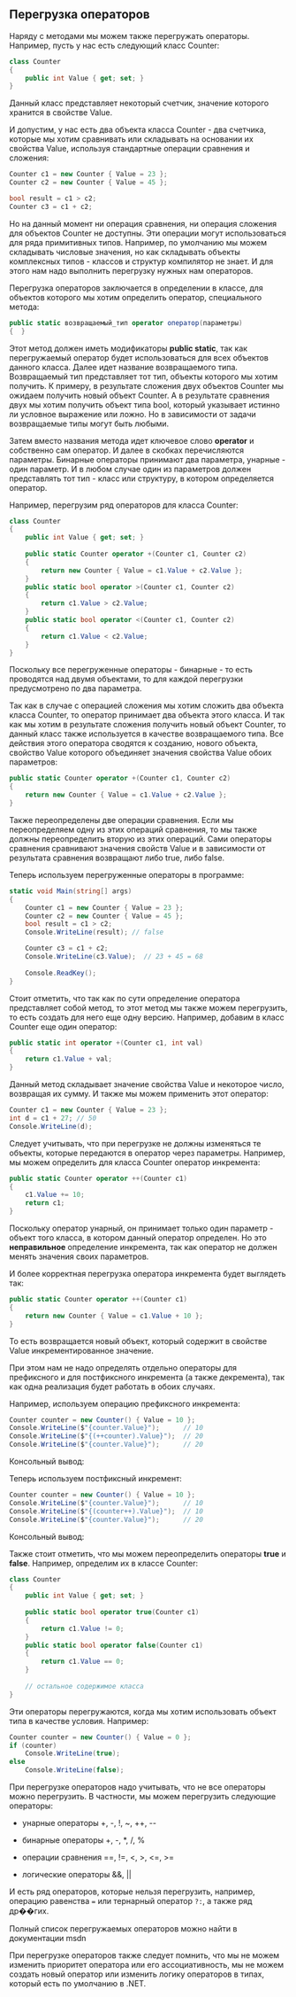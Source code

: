 ## Перегрузка операторов

Наряду с методами мы можем также перегружать операторы. Например, пусть у нас есть следующий класс Counter:

```cs
class Counter
{
	public int Value { get; set; }
}
```

Данный класс представляет некоторый счетчик, значение которого хранится в свойстве Value.

И допустим, у нас есть два объекта класса Counter - два счетчика, которые мы хотим сравнивать или складывать на основании их свойства Value, 
используя стандартные операции сравнения и сложения:

```cs
Counter c1 = new Counter { Value = 23 };
Counter c2 = new Counter { Value = 45 };

bool result = c1 > c2;
Counter c3 = c1 + c2;
```

Но на данный момент ни операция сравнения, ни операция сложения для объектов Counter не доступны. Эти операции могут использоваться 
для ряда примитивных типов. Например, по умолчанию мы можем складывать числовые значения, но как складывать объекты комплексных типов - 
классов и структур компилятор не знает. И для этого нам надо выполнить перегрузку нужных нам операторов.

Перегрузка операторов заключается в определении в классе, для объектов которого мы хотим определить оператор, специального метода:

```cs
public static возвращаемый_тип operator оператор(параметры)
{  }
```

Этот метод должен иметь модификаторы **public static**, так как перегружаемый оператор будет 
использоваться для всех объектов данного класса. Далее идет название возвращаемого типа. Возвращаемый тип представляет тот тип, объекты которого мы хотим получить. 
К примеру, в результате сложения двух объектов Counter мы ожидаем получить новый объект Counter. А в результате сравнения двух мы хотим 
получить объект типа bool, который указывает истинно ли условное выражение или ложно. Но в зависимости от задачи возвращаемые типы могут быть любыми.

Затем вместо названия метода идет ключевое слово **operator** и собственно сам оператор. И далее в скобках перечисляются 
параметры. Бинарные операторы принимают два параметра, унарные - один параметр. И в любом случае один из параметров должен 
представлять тот тип - класс или структуру, в котором определяется оператор.

Например, перегрузим ряд операторов для класса Counter:

```cs
class Counter
{
	public int Value { get; set; }
        
	public static Counter operator +(Counter c1, Counter c2)
    {
		return new Counter { Value = c1.Value + c2.Value };
	}
	public static bool operator >(Counter c1, Counter c2)
	{
		return c1.Value > c2.Value;
	}
	public static bool operator <(Counter c1, Counter c2)
	{
		return c1.Value < c2.Value;
	}
}
```

Поскольку все перегруженные операторы - бинарные - то есть проводятся над двумя объектами, то для каждой перегрузки предусмотрено 
по два параметра.

Так как в случае с операцией сложения мы хотим сложить два объекта класса Counter, то оператор принимает два объекта этого класса. И так как мы хотим в результате сложения 
получить новый объект Counter, то данный класс также используется в качестве возвращаемого типа. Все действия этого оператора сводятся к созданию, нового объекта, свойство Value 
которого объединяет значения свойства Value обоих параметров:

```cs
public static Counter operator +(Counter c1, Counter c2)
{
	return new Counter { Value = c1.Value + c2.Value };
}
```

Также переопределены две операции сравнения. Если мы переопределяем одну из этих операций сравнения, то мы также должны переопределить вторую из этих операций. 
Сами операторы сравнения сравнивают значения свойств Value и в зависимости от результата сравнения возвращают либо true, либо false.

Теперь используем перегруженные операторы в программе:

```cs
static void Main(string[] args)
{
	Counter c1 = new Counter { Value = 23 };
	Counter c2 = new Counter { Value = 45 };
	bool result = c1 > c2;
    Console.WriteLine(result); // false

	Counter c3 = c1 + c2;
	Console.WriteLine(c3.Value);  // 23 + 45 = 68
	
	Console.ReadKey();
}
```

Стоит отметить, что так как по сути определение оператора представляет собой метод, то этот метод мы также можем перегрузить, то есть 
создать для него еще одну версию. Например, добавим в класс Counter еще один оператор:

```cs
public static int operator +(Counter c1, int val)
{
	return c1.Value + val;
}
```

Данный метод складывает значение свойства Value и некоторое число, возвращая их сумму. И также мы можем применить этот оператор:

```cs
Counter c1 = new Counter { Value = 23 };
int d = c1 + 27; // 50
Console.WriteLine(d);
```

Следует учитывать, что при перегрузке не должны изменяться те объекты, которые передаются в оператор через параметры. Например, мы можем определить для класса 
Counter оператор инкремента:

```cs
public static Counter operator ++(Counter c1)
{
	c1.Value += 10;
	return c1;
}
```

Поскольку оператор унарный, он принимает только один параметр - объект того класса, в котором данный оператор определен. Но это 
**неправильное** определение инкремента, так как оператор не должен менять значения своих параметров.

И более корректная перегрузка оператора инкремента будет выглядеть так:

```cs
public static Counter operator ++(Counter c1)
{
	return new Counter { Value = c1.Value + 10 };
}
```

То есть возвращается новый объект, который содержит в свойстве Value инкрементированное значение.

При этом нам не надо определять отдельно операторы для префиксного и для постфиксного инкремента (а также декремента), так как одна реализация 
будет работать в обоих случаях.

Например, используем операцию префиксного инкремента:

```cs
Counter counter = new Counter() { Value = 10 };
Console.WriteLine($"{counter.Value}");      // 10
Console.WriteLine($"{(++counter).Value}");  // 20
Console.WriteLine($"{counter.Value}");      // 20
```

Консольный вывод:

Теперь используем постфиксный инкремент:

```cs
Counter counter = new Counter() { Value = 10 };
Console.WriteLine($"{counter.Value}");      // 10
Console.WriteLine($"{(counter++).Value}");  // 10
Console.WriteLine($"{counter.Value}");      // 20
```

Консольный вывод:

Также стоит отметить, что мы можем переопределить операторы **true** и **false**. 
Например, определим их в классе Counter:

```cs
class Counter
{
	public int Value { get; set; }
	
	public static bool operator true(Counter c1)
    {
		return c1.Value != 0;
    }
	public static bool operator false(Counter c1)
    {
		return c1.Value == 0;
    }
	
	// остальное содержимое класса
}
```

Эти операторы перегружаются, когда мы хотим использовать объект типа в качестве условия. Например:

```cs
Counter counter = new Counter() { Value = 0 };
if (counter)
	Console.WriteLine(true);
else
	Console.WriteLine(false);
```

При перегрузке операторов надо учитывать, что не все операторы можно перегрузить. 
В частности, мы можем перегрузить следующие операторы:

- унарные операторы +, -, !, ~, ++, --

- бинарные операторы +, -, *, /, %

- операции сравнения ==, !=, <, >, <=, >=

- логические операторы &&, ||

И есть ряд операторов, которые нельзя перегрузить, например, операцию равенства `=` или тернарный оператор `?:`, а также ряд др��гих.

Полный список перегружаемых операторов можно найти в документации msdn

При перегрузке операторов также следует помнить, что мы не можем изменить приоритет оператора или его ассоциативность, мы не можем создать 
новый оператор или изменить логику операторов в типах, который есть по умолчанию в .NET.

